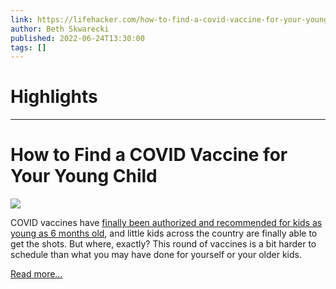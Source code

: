 ```yaml
---
link: https://lifehacker.com/how-to-find-a-covid-vaccine-for-your-young-child-1849104900
author: Beth Skwarecki
published: 2022-06-24T13:30:00
tags: []
---
```

# Highlights


---
# How to Find a COVID Vaccine for Your Young Child
![](https://i.kinja-img.com/gawker-media/image/upload/s--0FyGieod--/c_fit,fl_progressive,q_80,w_636/887d3fda9dc430d595be849ef7dc6f44.jpg)

COVID vaccines have [finally been authorized and recommended for kids as young as 6 months old](https://lifehacker.com/when-kids-under-5-can-finally-get-their-covid-vaccines-1849070799), and little kids across the country are finally able to get the shots. But where, exactly? This round of vaccines is a bit harder to schedule than what you may have done for yourself or your older kids.

[Read more...](https://lifehacker.com/how-to-find-a-covid-vaccine-for-your-young-child-1849104900)